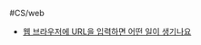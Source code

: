 #CS/web
- [웹 브라우저에 URL을 입력하면 어떤 일이 생기나요](https://aws.amazon.com/ko/blogs/korea/what-happens-when-you-type-a-url-into-your-browser/)

